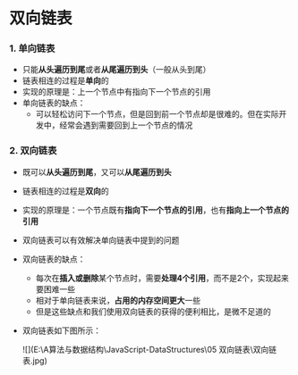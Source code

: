 # 双向链表

### 1. 单向链表

- 只能**从头遍历到尾**或者**从尾遍历到头**（一般从头到尾）
- 链表相连的过程是**单向**的
- 实现的原理是：上一个节点中有指向下一个节点的引用
- 单向链表的缺点：
  - 可以轻松访问下一个节点，但是回到前一个节点却是很难的。但在实际开发中，经常会遇到需要回到上一个节点的情况



### 2. 双向链表

- 既可以**从头遍历到尾**，又可以**从尾遍历到头**
- 链表相连的过程是**双向**的
- 实现的原理是：一个节点既有**指向下一个节点的引用**，也有**指向上一个节点的引用**
- 双向链表可以有效解决单向链表中提到的问题
- 双向链表的缺点：
  - 每次在**插入或删除**某个节点时，需要**处理4个引用**，而不是2个，实现起来要困难一些
  - 相对于单向链表来说，**占用的内存空间更大**一些
  - 但是这些缺点和我们使用双向链表的获得的便利相比，是微不足道的

- 双向链表如下图所示：

  ![](E:\A算法与数据结构\JavaScript-DataStructures\05 双向链表\双向链表.jpg)

